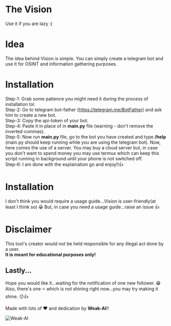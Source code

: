 # The Vision
Use it if you are lazy :)

# Idea
The idea behind Vision is simple. You can simply create a telegram bot and use it for OSINT and information gathering purposes.

# Installation
Step-1: Grab some patience you might need it during the process of installation lol.  
Step-2: Go to telegram bot-father (https://telegram.me/BotFather) and ask him to create a new bot.  
Step-3: Copy the api-token of your bot.  
Step-4: Paste it in place of **<BOT-API-TOKEN>** in **main.py** file (warning - don't remove the inverted commas).   
Step-5: Now run **main.py** file, go to the bot you have created and type **/help** (main.py should keep running while you are using the telegram bot).
        Now, here comes the use of a server. You may buy a cloud server but, in case you don't want to spend money you may use termux which can keep this
        script running in background until your phone is not switched off.  
Step-6: I am done with the explaination go and enjoy!!👍  

# Installation
I don't think you would require a usage guide...Vision is user-friendly(at least I think so) 😀
But, in case you need a usage guide...raise an issue 👍 
  
# Disclaimer
This tool's creator would not be held responsible for any illegal act done by a user.  
**It is meant for educational purposes only!**          
  
## Lastly...
Hope you would like it...waiting for the notification of one new follower. 😁  
Also, there's one ⭐ which is not shining right now...you may try making it shine. 😗👍  
  
Made with lots of ❤ and dedication by **Weak-AI**!!

![Weak-AI](https://avatars.githubusercontent.com/u/66372332?v=4)
